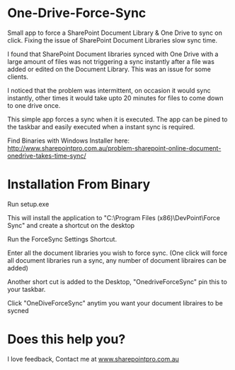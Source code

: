# One-Drive-Force-Sync
Small app to force a SharePoint Document Library & One Drive to sync on click. Fixing the issue of SharePoint Document Libraries slow sync time.

I found that SharePoint Document libraries synced with One Drive with a large amount of files was not triggering a sync instantly after a file was added or edited on the Document Library.
This was an issue for some clients.

I noticed that the problem was intermittent, on occasion it would sync instantly, other times it would take upto 20 minutes for files to come down to one drive once.

This simple app forces a sync when it is executed. The app can be pined to the taskbar and easily executed when a instant sync is required.

Find Binaries with Windows Installer here:
http://www.sharepointpro.com.au/problem-sharepoint-online-document-onedrive-takes-time-sync/

# Installation From Binary
Run setup.exe

This will install the application to "C:\Program Files (x86)\DevPoint\Force Sync" and create a shortcut on the desktop

Run the ForceSync Settings Shortcut.

Enter all the document libraries you wish to force sync. (One click will force all document libraries run a sync, any number of document libraires can be added)

Another short cut is added to the Desktop, "OnedriveForceSync" pin this to your taskbar. 

Click "OneDiveForceSync" anytim you want your document libraires to be sycned

# Does this help you?
I love feedback, Contact me at www.sharepointpro.com.au 
